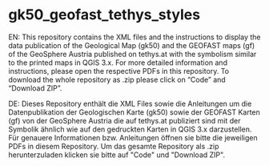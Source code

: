 # gk50_geofast_tethys_styles

EN:
This repository contains the XML files and the instructions to display the data publication of the Geological Map (gk50) and the GEOFAST maps (gf) of the GeoSphere Austria published on tethys.at with the symbolism similar to the printed maps in QGIS 3.x.
For more detailed information and instructions, please open the respective PDFs in this repository.
To download the whole repository as .zip please click on “Code” and “Download ZIP”.

DE:
Dieses Repository enthält die XML Files sowie die Anleitungen um die Datenpublikation der Geologischen Karte (gk50) sowie der GEOFAST Karten (gf) von der GeoSphere Austria die auf tethys.at publiziert sind mit der Symbolik ähnlich wie auf den gedruckten Karten in QGIS 3.x darzustellen.
Für genauere Informationen bzw. Anleitungen öffnen sie bitte die jeweiligen PDFs in diesem Repository.
Um das gesamte Repository als .zip herunterzuladen klicken sie bitte auf "Code" und "Download ZIP".
